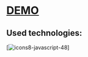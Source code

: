 # [DEMO](https://HeorhiiPluhovyi.github.io/github-search/)

## Used technologies:

[![icons8-javascript-48](https://user-images.githubusercontent.com/95225321/218295630-41d9b40e-557f-41fa-89f5-c81b1343b5fc.png)]

